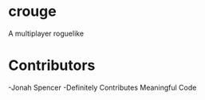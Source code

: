 # crouge
A multiplayer roguelike
# Contributors
-Jonah Spencer -Definitely Contributes Meaningful Code
